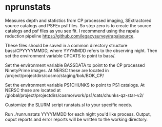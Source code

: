 # nprunstats

Measures depth and statistics from CP processed imaging, SExtractored source catalogs and PSFEx psf files.
So step zero is to create the source catalogs and psf files as you see fit. I recommend using the rapala
reduction pipeline https://github.com/legacysurvey/rapalaource.

These files should be saved in a common directory structure bass/CPYYYYMMDD, where YYYMMDD refers to the
observing night. Then set the environment variable CPCATS to point to bass/.

Set the environment variable BASSDATA to point to the CP processed NinetyPrime images. At NERSC these are
located in /project/projectdirs/cosmo/staging/bok/BOK_CP/

Set the environment variable PS1CHUNKS to point to PS1 catalogs. At NERSC these are located at
/global/project/projectdirs/cosmo/work/ps1/cats/chunks-qz-star-v2/

Customize the SLURM script runstats.sl to your specific needs.

Run ./runrunstats YYYYMMDD for each night you'd like process. Output, ouput reports and error reports will 
be written to the working directory. 
